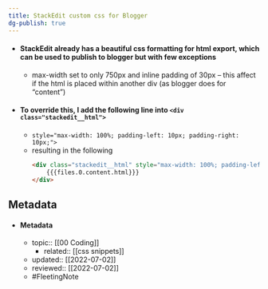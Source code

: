 ```yaml
---
title: StackEdit custom css for Blogger
dg-publish: true
---
```


- #### StackEdit already has a beautiful css formatting for html export, which can be used to publish to blogger but with few exceptions
	- max-width set to only 750px and inline padding of 30px – this affect if the html is placed within another div (as blogger does for “content”)
- #### To override this, I add the following line into `<div class="stackedit__html">`
	- `style="max-width: 100%; padding-left: 10px; padding-right: 10px;">`
	- resulting in the following
		```html
		<div class="stackedit__html" style="max-width: 100%; padding-left: 10px; padding-right: 10px;">
			{{{files.0.content.html}}}
		</div>
		```

## Metadata
- #### Metadata
	- topic:: [[00 Coding]]
		- related:: [[css snippets]]
	- updated:: [[2022-07-02]]
	- reviewed:: [[2022-07-02]]
	- #FleetingNote 